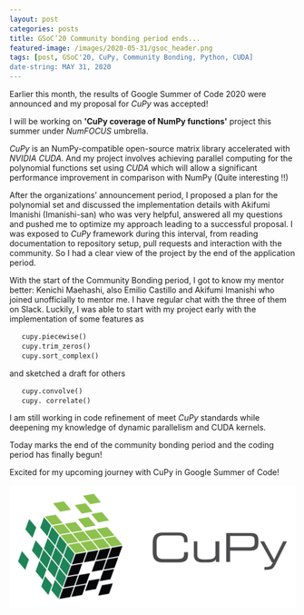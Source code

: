 ```yaml
---
layout: post
categories: posts
title: GSoC’20 Community bonding period ends...
featured-image: /images/2020-05-31/gsoc_header.png
tags: [post, GSoC'20, CuPy, Community Bonding, Python, CUDA]
date-string: MAY 31, 2020
---
```

<script src="//ajax.googleapis.com/ajax/libs/jquery/1.9.1/jquery.min.js"></script>
<script>window.jQuery || document.write('<script src="_/js/libs/jquery-1.9.1.min.js"><\/script>')</script>


Earlier this month, the results of Google Summer of Code 2020 were announced and my proposal for *CuPy* was accepted!


I will be working on **'CuPy coverage of NumPy functions'** project this summer under *NumFOCUS* umbrella.

*CuPy* is an NumPy-compatible open-source matrix library accelerated with *NVIDIA CUDA*.
And my project involves achieving parallel computing for the polynomial functions set using *CUDA* which will allow a significant performance improvement in comparison with NumPy (Quite interesting !!)

After the organizations’ announcement period, I proposed a plan for the polynomial set and discussed the implementation details with Akifumi Imanishi (Imanishi-san) who was very helpful, answered all my questions and pushed me to optimize my approach leading to a successful proposal. I was exposed to *CuPy* framework during this interval, from reading documentation to repository setup, pull requests and interaction with the community. So I had a clear view of the project by the end of the application period.


With the start of the Community Bonding period, I got to know my mentor better: Kenichi Maehashi, also Emilio Castillo and Akifumi Imanishi who joined unofficially to mentor me. I have regular chat with the three of them on Slack. Luckily, I was able to start with my project early with the implementation of some features as 

```python
   cupy.piecewise()
   cupy.trim_zeros()
   cupy.sort_complex()
```

and sketched a draft for others 

```python
   cupy.convolve()
   cupy. correlate()
```
I am still working in code refinement of meet *CuPy* standards while deepening my knowledge of dynamic parallelism and CUDA kernels.

Today marks the end of the community bonding period and the coding period has finally begun! 

Excited for my upcoming journey with CuPy in Google Summer of Code!



<center>
        <img src="/images/2020-05-06/cupy.png">
</center>

